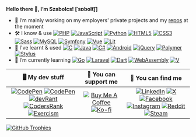 **Hello there :wave:, I’m Szabolcs! [ˈsɒbolt͡ʃ]**

- :telescope: I’m mainly working on my employers' private projects and my [repos](https://github.com/sbolch?tab=repositories) at the moment
- :hammer_and_wrench: I know & use
[![PHP](https://img.shields.io/badge/-black?logo=php&logoColor=777bB4)](https://www.php.net)
[![JavaScript](https://img.shields.io/badge/-black?logo=javascript&logoColor=f7df1e)](https://developer.mozilla.org/en-US/docs/Web/javascript)
[![Python](https://img.shields.io/badge/-black?logo=python&logoColor=3776ab)](https://www.python.org)
[![HTML5](https://img.shields.io/badge/-black?logo=html5&logoColor=e34f26)](https://developer.mozilla.org/en-US/docs/Web/HTML)
[![CSS3](https://img.shields.io/badge/-black?logo=css3&logoColor=1572b6)](https://developer.mozilla.org/en-US/docs/Web/CSS)
[![Sass](https://img.shields.io/badge/-black?logo=sass&logoColor=cc6699)](https://sass-lang.com)
[![MySQL](https://img.shields.io/badge/-black?logo=mysql&logoColor=4479a1)](https://www.mysql.com)
[![Symfony](https://img.shields.io/badge/-black?logo=symfony&logoColor=white)](https://symfony.com)
[![Vue](https://img.shields.io/badge/-black?logo=vue.js&logoColor=4fc08d)](https://vuejs.org)
[![Lit](https://img.shields.io/badge/-black?logo=lit&logoColor=5865f2)](https://lit.dev)
- :thought_balloon: I've learnt & used
[![C](https://img.shields.io/badge/-black?logo=c&logoColor=a8b9cc)](https://en.wikipedia.org/wiki/C_(programming_language))
[![Java](https://img.shields.io/badge/Java-black)](https://www.java.com)
[![C#](https://img.shields.io/badge/-black?logo=csharp&logoColor=512bd4)](https://learn.microsoft.com/en-us/dotnet/csharp)
[![Android](https://img.shields.io/badge/-black?logo=android&logoColor=3ddc84)](https://www.android.com)
[![jQuery](https://img.shields.io/badge/-black?logo=jquery&logoColor=0769ad)](https://jquery.com)
[![Polymer](https://img.shields.io/badge/-black?logo=polymer-project&logoColor=ff4470)](https://polymer-library.polymer-project.org)
[![Stylus](https://img.shields.io/badge/-black?logo=stylus&logoColor=white)](https://stylus-lang.com)
- :seedling: I’m currently learning
[![Go](https://img.shields.io/badge/-black?logo=go&logoColor=00add8)](https://go.dev)
[![Laravel](https://img.shields.io/badge/-black?logo=laravel&logoColor=f55247)](https://laravel.com)
[![Dart](https://img.shields.io/badge/-black?logo=dart&logoColor=0175c2)](https://dart.dev)
[![WebAssembly](https://img.shields.io/badge/-black?logo=webassembly&logoColor=654ff0)](https://webassembly.org)
[![V](https://img.shields.io/badge/-black?logo=v&logoColor=4a607e)](https://vlang.io)

| :desktop_computer: My dev stuff | :money_with_wings: You can support me | :busts_in_silhouette: You can find me |
|:-:|:-:|:-:|
| [![CodePen](https://img.shields.io/badge/-black?logo=github&logoColor=white)](https://github.com/sbolch) [![CodePen](https://img.shields.io/badge/-black?logo=codepen&logoColor=white)](https://codepen.io/sbolch) [![devRant](https://img.shields.io/badge/-black?logo=devrant&logoColor=f99a66)](https://devrant.com/users/arnyek) [![CodersRank](https://img.shields.io/badge/-black?logo=codersrank&logoColor=67a4ac)](https://profile.codersrank.io/user/sbolch) [![Exercism](https://img.shields.io/badge/-black?logo=exercism&logoColor=604fcd)](https://exercism.org/profiles/sbolch) | [![Buy Me A Coffee](https://img.shields.io/badge/-black?logo=buy-me-a-coffee&logoColor=ffdd00)](https://www.buymeacoffee.com/arnyek) [![Ko-fi](https://img.shields.io/badge/-black?logo=ko-fi&logoColor=f16061)](https://ko-fi.com/arnyek) | [![LinkedIn](https://img.shields.io/badge/-black?logo=linkedin&logoColor=0077b5)](https://www.linkedin.com/in/suranyi91) [![X](https://img.shields.io/badge/-black?logo=x&logoColor=white)](https://x.com/1arnyek) [![Facebook](https://img.shields.io/badge/-black?logo=facebook&logoColor=1877f2)](https://www.facebook.com/1arnyek) [![Instagram](https://img.shields.io/badge/-black?logo=instagram&logoColor=e4405f)](https://www.instagram.com/1arnyek) [![Reddit](https://img.shields.io/badge/-black?logo=reddit&logoColor=ff4500)](https://www.reddit.com/user/1arnyek) [![Steam](https://img.shields.io/badge/-black?logo=steam&logoColor=white)](https://steamcommunity.com/id/1arnyek) |

[![GitHub Trophies](https://github-profile-trophy.vercel.app/?username=sbolch&theme=onedark&no-bg=true&no-frame=true&rank=SECRET,SSS,SS,S,AAA,AA,A)](https://github.com/ryo-ma/github-profile-trophy)
